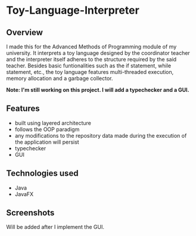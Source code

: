 # Toy-Language-Interpreter

## Overview
I made this for the Advanced Methods of Programming module of my university. It interprets a toy language designed by the coordinator teacher and the interpreter itself adheres to the structure required by the said teacher. Besides basic funtionalities such as the if statement, while statement, etc., the toy language features multi-threaded execution, memory allocation and a garbage collector.

**Note: I'm still working on this project. I will add a typechecker and a GUI.**

## Features
- built using layered architecture
- follows the OOP paradigm
- any modifications to the repository data made during the execution of the application will persist
- typechecker
- GUI

## Technologies used
- Java
- JavaFX 
  
## Screenshots
Will be added after I implement the GUI.
